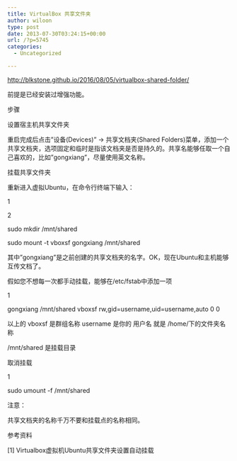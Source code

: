 ```yaml
---
title: VirtualBox 共享文件夹
author: wiloon
type: post
date: 2013-07-30T03:24:15+00:00
url: /?p=5745
categories:
  - Uncategorized

---
```

http://blkstone.github.io/2016/08/05/virtualbox-shared-folder/

前提是已经安装过增强功能。

步骤
  
设置宿主机共享文件夹
  
重启完成后点击”设备(Devices)” -> 共享文档夹(Shared Folders)菜单，添加一个共享文档夹，选项固定和临时是指该文档夹是否是持久的。共享名能够任取一个自己喜欢的，比如”gongxiang”，尽量使用英文名称。

挂载共享文件夹
  
重新进入虚拟Ubuntu，在命令行终端下输入：

1
  
2
  
sudo mkdir /mnt/shared
  
sudo mount -t vboxsf gongxiang /mnt/shared
  
其中”gongxiang”是之前创建的共享文档夹的名字。OK，现在Ubuntu和主机能够互传文档了。

假如您不想每一次都手动挂载，能够在/etc/fstab中添加一项

1
  
gongxiang /mnt/shared vboxsf rw,gid=username,uid=username,auto 0 0
  
以上的 vboxsf 是群组名称 username 是你的 用户名 就是 /home/下的文件夹名称
  
/mnt/shared 是挂载目录

取消挂载
  
1
  
sudo umount -f /mnt/shared
  
注意：
  
共享文档夹的名称千万不要和挂载点的名称相同。

参考资料
  
[1] Virtualbox虚拟机Ubuntu共享文件夹设置自动挂载